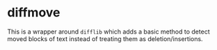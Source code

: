 # diffmove

This is a wrapper around `difflib` which adds a basic method to detect moved blocks of text instead of treating them as deletion/insertions.
